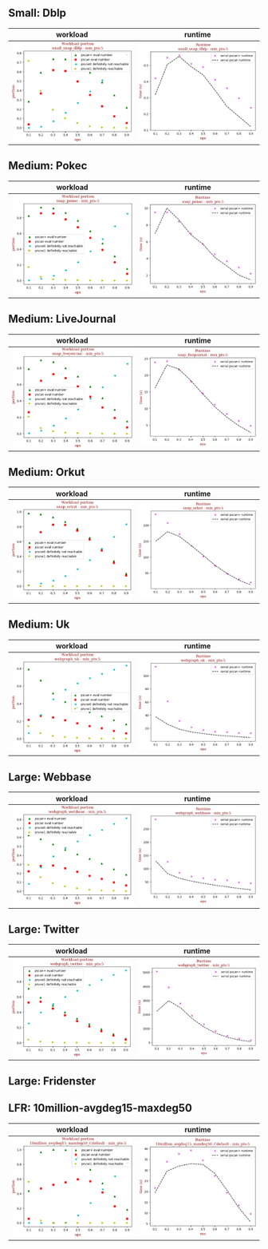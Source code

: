 ## Small: Dblp


workload | runtime
--- | ---
![dblp-workload](../workload/small_snap_dblp-min_pts:5-workload.png) | ![dblp-runtime](../workload/small_snap_dblp-min_pts:5-runtime.png)

## Medium: Pokec

workload | runtime
--- | ---
![pokec-workload](../workload/snap_pokec-min_pts:5-workload.png) | ![pokec-runtime](../workload/snap_pokec-min_pts:5-runtime.png)

## Medium: LiveJournal

workload | runtime
--- | ---
![livejournal-workload](../workload/snap_livejournal-min_pts:5-workload.png) | ![livejournal-runtime](../workload/snap_livejournal-min_pts:5-runtime.png)

## Medium: Orkut

workload | runtime
--- | ---
![orkut-workload](../workload/snap_orkut-min_pts:5-workload.png) | ![orkut-runtime](../workload/snap_orkut-min_pts:5-runtime.png)

## Medium: Uk

workload | runtime
--- | ---
![uk-workload](../workload/webgraph_uk-min_pts:5-workload.png) | ![uk-runtime](../workload/webgraph_uk-min_pts:5-runtime.png)

## Large: Webbase

workload | runtime
--- | ---
![webbase-workload](../workload/webgraph_webbase-min_pts:5-workload.png) | ![webbase-runtime](../workload/webgraph_webbase-min_pts:5-runtime.png)

## Large: Twitter

workload | runtime
--- | ---
![twitter-workload](../workload/webgraph_twitter-min_pts:5-workload.png) | ![twiiter-runtime](../workload/webgraph_twitter-min_pts:5-runtime.png)

## Large: Fridenster


## LFR: 10million-avgdeg15-maxdeg50

workload | runtime
--- | ---
![lfr10m-avg15-workload](../workload/10million_avgdeg15_maxdeg50_Cdefault-min_pts:5-workload.png) | ![lfr10m-avg15-runtime](../workload/10million_avgdeg15_maxdeg50_Cdefault-min_pts:5-runtime.png)


